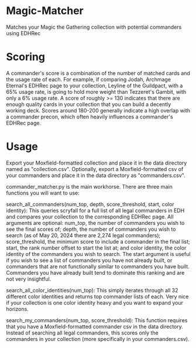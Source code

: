 # Magic-Matcher
Matches your Magic the Gathering collection with potential commanders using EDHRec

# Scoring

A commander's score is a combination of the number of matched cards and the usage rate of each. For example, if comparing Jodah, Archmage Eternal's EDHRec page to your collection, Leyline of the Guildpact, with a 65% usage rate, is going to hold more weight than Tezzeret's Gambit, with only a 6% usage rate. A score of roughly >= 130 indicates that there are enough quality cards in your collection that you can build a decently working deck. Scores around 180-200 generally indicate a high overlap with a commander precon, which often heavily influences a commander's EDHRec page.

# Usage

Export your Moxfield-formatted collection and place it in the data directory named as "collection.csv". Optionally, export a Moxfield-formatted csv of your commanders and place it in the data directory as "commanders.csv". 

commander_matcher.py is the main workhorse. There are three main functions you will want to use:

search_all_commanders(num_top, depth, score_threshold, start, color identity): This queries scryfall for a full list of all legal commanders in EDH and compares your collection to the corresponding EDHRec page. All arguments are optional: num_top, the number of commanders you wish to see the final scores of; depth, the number of commanders you wish to search (as of May 20, 2024 there are 2,274 legal commanders); score_threshold, the minimum score to include a commander in the final list; start, the rank number offset to start the list at; and color identity, the color identity of the commanders you wish to search. The start argument is useful if you wish to see a list of commanders you have not already built, or commanders that are not functionally similar to commanders you have built. Commanders you have already built tend to dominate this ranking and are not very insightful.

search_all_color_identities(num_top): This simply iterates through all 32 different color identities and returns top commander lists of each. Very nice if your collection is one color identity heavy and you want to expand your horizons.

search_my_commanders(num_top, score_threshold): This function requires that you have a Moxfield-formatted commander csv in the data directory. Instead of searching all legal commanders, this scores only the commanders in your collection (more specifically in your commanders.csv).
